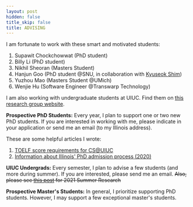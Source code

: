 ```yaml
---
layout: post
hidden: false
title_skip: false
title: ADVISING
---
```


I am fortunate to work with these smart and motivated students:

1. Supawit Chockchowwat (PhD student)
1. Billy Li (PhD student)
1. Nikhil Sheoran (Masters Student)
1. Hanjun Goo (PhD student @SNU, in collaboration with [Kyuseok Shim](http://kdd.snu.ac.kr/~shim/))
1. Yuzhou Mao (Masters Student @UMich)
1. Wenjie Hu (Software Engineer @Transwarp Technology)

I am also working with undergraduate students at UIUC. Find them on [this research group website](http://createlab.cs.illinois.edu/).


**Prospective PhD Students:** Every year, I plan to support one or two new PhD students.
If you are interested in working with me, please indicate in your application or 
send me an email (to my Illinois address).

These are some helpful articles I wrote:
1. [TOELF score requirements for CS@UIUC](https://yongjoopark.medium.com/toefl-for-cs-illinois-2d140efcf2ab)
1. [Information about Illinois' PhD admission process (2020)](https://yongjoopark.medium.com/illinoiscs-admission-process-67412ae83297)

**UIUC Undergrads:** Every semester, I plan to advise a few students (and more during summer). 
If you are interested, please send me an email. <del>Also, please see [this post](https://createlab.cs.illinois.edu/2021-summer-research-at-createlab/) for 2021 Summer Research</del>

**Prospective Master's Students:** 
In general, I prioritize supporting PhD students. 
However, I may support a few exceptional master's students.
